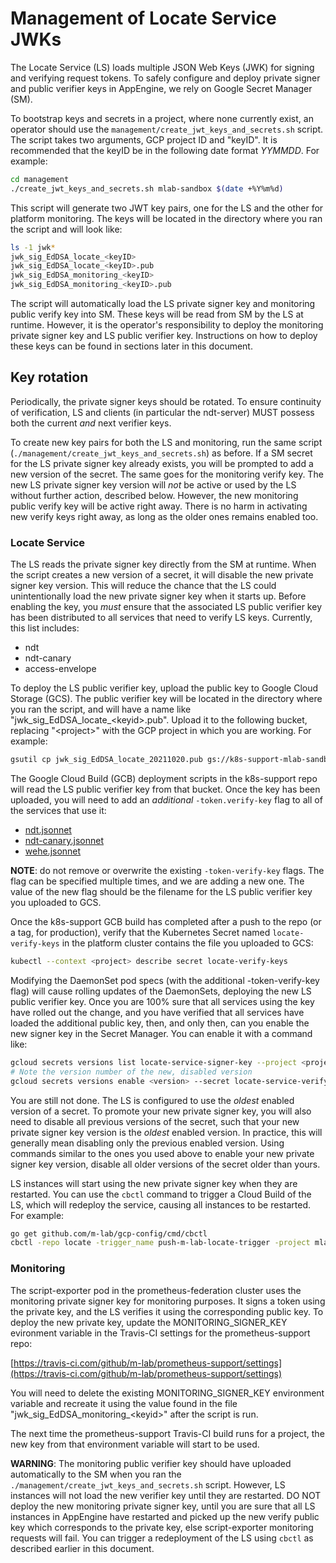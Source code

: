 # Management of Locate Service JWKs

The Locate Service (LS) loads multiple JSON Web Keys (JWK) for signing and
verifying request tokens. To safely configure and deploy private signer and
public verifier keys in AppEngine, we rely on Google Secret Manager (SM).

To bootstrap keys and secrets in a project, where none currently exist, an
operator should use the `management/create_jwt_keys_and_secrets.sh` script. The
script takes two arguments, GCP project ID and "keyID". It is recommended that
the keyID be in the following date format _YYMMDD_. For example:

```sh
cd management
./create_jwt_keys_and_secrets.sh mlab-sandbox $(date +%Y%m%d)
```

This script will generate two JWT key pairs, one for the LS and the other for
platform monitoring. The keys will be located in the directory where you ran the
script and will look like:

```sh
ls -1 jwk*
jwk_sig_EdDSA_locate_<keyID>
jwk_sig_EdDSA_locate_<keyID>.pub
jwk_sig_EdDSA_monitoring_<keyID>
jwk_sig_EdDSA_monitoring_<keyID>.pub
```

The script will automatically load the LS private signer key and monitoring
public verify key into SM. These keys will be read from SM by the LS at
runtime. However, it is the operator's responsibility to deploy the monitoring
private signer key and LS public verifier key. Instructions on how to deploy
these keys can be found in sections later in this document.

## Key rotation

Periodically, the private signer keys should be rotated. To ensure continuity of
verification, LS and clients (in particular the ndt-server) MUST possess both
the current _and_ next verifier keys.

To create new key pairs for both the LS and monitoring, run the same script
(`./management/create_jwt_keys_and_secrets.sh`) as before. If a SM secret
for the LS private signer key already exists, you will be prompted to add a new
version of the secret. The same goes for the monitoring verify key. The new
LS private signer key version will _not_ be active or used by the LS without
further action, described below. However, the new monitoring public verify key
will be active right away. There is no harm in activating new verify keys right
away, as long as the older ones remains enabled too.

### Locate Service

The LS reads the private signer key directly from the SM at runtime. When the
script creates a new version of a secret, it will disable the new private signer
key version. This will reduce the chance that the LS could unintentionally load
the new private signer key when it starts up. Before enabling the key, you
*must* ensure that the associated LS public verifier key has been distributed to
all services that need to verify LS keys. Currently, this list includes:

* ndt
* ndt-canary
* access-envelope

To deploy the LS public verifier key, upload the public key to Google Cloud
Storage (GCS). The public verifier key will be located in the directory where
you ran the script, and will have a name like
"jwk_sig_EdDSA_locate_\<keyid\>.pub". Upload it to the following bucket,
replacing "\<project\>" with the GCP project in which you are working. For
example:

```sh
gsutil cp jwk_sig_EdDSA_locate_20211020.pub gs://k8s-support-mlab-sandbox/locate/
```

The Google Cloud Build (GCB) deployment scripts in the k8s-support repo will
read the LS public verifier key from that bucket. Once the key has been
uploaded, you will need to add an *additional* `-token.verify-key` flag to all
of the services that use it:

* [ndt.jsonnet](https://github.com/m-lab/k8s-support/blob/master/k8s/daemonsets/experiments/ndt.jsonnet)
* [ndt-canary.jsonnet](https://github.com/m-lab/k8s-support/blob/master/k8s/daemonsets/experiments/ndt-canary.jsonnet)
* [wehe.jsonnet](https://github.com/m-lab/k8s-support/blob/master/k8s/daemonsets/experiments/wehe.jsonnet)

**NOTE**: do not remove or overwrite the existing `-token-verify-key` flags. The
flag can be specified multiple times, and we are adding a new one.  The value of
the new flag should be the filename for the LS public verifier key you uploaded
to GCS.

Once the k8s-support GCB build has completed after a push to the repo (or a
tag, for production), verify that the Kubernetes Secret named
`locate-verify-keys` in the platform cluster contains the file you uploaded to
GCS:

```sh
kubectl --context <project> describe secret locate-verify-keys
```

Modifying the DaemonSet pod specs (with the additional -token-verify-key flag)
will cause rolling updates of the DaemonSets, deploying the new LS public
verifier key. Once you are 100% sure that all services using the key have rolled
out the change, and you have verified that all services have loaded the
additional public key, then, and only then, can you enable the new signer key in
the Secret Manager. You can enable it with a command like:

```sh
gcloud secrets versions list locate-service-signer-key --project <project>
# Note the version number of the new, disabled version
gcloud secrets versions enable <version> --secret locate-service-verify-key --project <project>
```

You are still not done. The LS is configured to use the _oldest_ enabled version
of a secret. To promote your new private signer key, you will also need to
disable all previous versions of the secret, such that your new private signer
key version is the _oldest_ enabled version. In practice, this will generally
mean disabling only the previous enabled version. Using commands similar to the
ones you used above to enable your new private signer key version, disable all
older versions of the secret older than yours.

LS instances will start using the new private signer key when they are
restarted. You can use the `cbctl` command to trigger a Cloud Build of the LS,
which will redeploy the service, causing all instances to be restarted. For
example:

```sh
go get github.com/m-lab/gcp-config/cmd/cbctl
cbctl -repo locate -trigger_name push-m-lab-locate-trigger -project mlab-staging
```

### Monitoring

The script-exporter pod in the prometheus-federation cluster uses the monitoring
private signer key for monitoring purposes. It signs a token using the private
key, and the LS verifies it using the corresponding public key. To deploy the
new private key, update the MONITORING_SIGNER_KEY evironment variable in the
Travis-CI settings for the prometheus-support repo:

[https://travis-ci.com/github/m-lab/prometheus-support/settings](https://travis-ci.com/github/m-lab/prometheus-support/settings)

You will need to delete the existing MONITORING_SIGNER_KEY environment variable
and recreate it using the value found in the file "jwk_sig_EdDSA_monitoring_\<keyid\>"
after the script is run.

The next time the prometheus-support Travis-CI build runs for a project, the new
key from that environment variable will start to be used.

**WARNING**: The monitoring public verifier key should have uploaded
automatically to the SM when you ran the
`./management/create_jwt_keys_and_secrets.sh` script. However, LS instances will
not load the new verifier key until they are restarted. DO NOT deploy the new
monitoring private signer key, until you are sure that all LS instances in
AppEngine have restarted and picked up the new verify public key which
corresponds to the private key, else script-exporter monitoring requests will
fail. You can trigger a redeployment of the LS using `cbctl` as described
earlier in this document.
